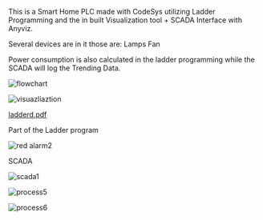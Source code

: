This is a Smart Home PLC made with CodeSys utilizing Ladder Programming and the in built Visualization tool + SCADA Interface with Anyviz.

Several devices are in it those are:
Lamps 
Fan

Power consumption is also calculated in the ladder programming  while the SCADA will log the Trending Data.

![flowchart](https://github.com/user-attachments/assets/e92c43ff-7d4c-4d0b-b3c2-2c062959ef3f)


![visuazliaztion](https://github.com/user-attachments/assets/a978f043-bbdc-4c90-9e93-b14ca223b82e)


[ladderd.pdf](https://github.com/user-attachments/files/16860997/ladderd.pdf)

Part of the  Ladder  program

![red alarm2](https://github.com/user-attachments/assets/01767e4a-f6ea-46ee-91c7-1a2b2bc1ebae)


SCADA

![scada1](https://github.com/user-attachments/assets/eca82718-8c99-4339-899c-52cce7a79d60)

![process5](https://github.com/user-attachments/assets/e7298da7-fad1-4307-8ada-61bba24410e6)

![process6](https://github.com/user-attachments/assets/3ba3fc1a-d442-4799-9e46-bbcb8c8096ac)


